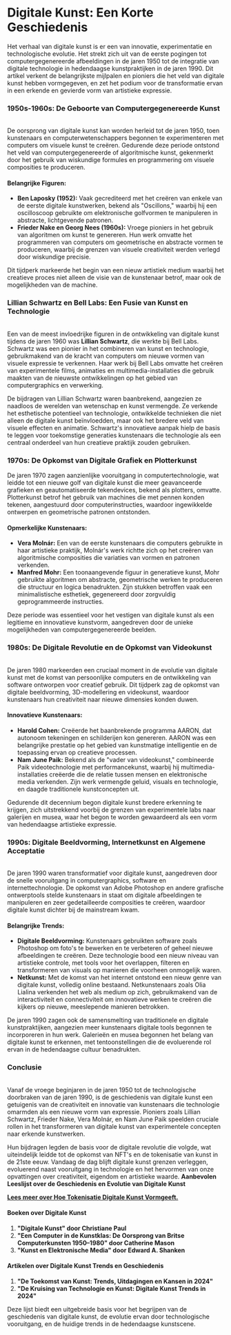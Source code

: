 # Digitale Kunst: Een Korte Geschiedenis

Het verhaal van digitale kunst is er een van innovatie, experimentatie en technologische evolutie. Het strekt zich uit van de eerste pogingen tot computergegenereerde afbeeldingen in de jaren 1950 tot de integratie van digitale technologie in hedendaagse kunstpraktijken in de jaren 1990. Dit artikel verkent de belangrijkste mijlpalen en pioniers die het veld van digitale kunst hebben vormgegeven, en zet het podium voor de transformatie ervan in een erkende en gevierde vorm van artistieke expressie.

### 1950s-1960s: De Geboorte van Computergegenereerde Kunst <a href="#ember57" id="ember57"></a>

\
De oorsprong van digitale kunst kan worden herleid tot de jaren 1950, toen kunstenaars en computerwetenschappers begonnen te experimenteren met computers om visuele kunst te creëren. Gedurende deze periode ontstond het veld van computergegenereerde of algoritmische kunst, gekenmerkt door het gebruik van wiskundige formules en programmering om visuele composities te produceren.

#### **Belangrijke Figuren:**

* **Ben Laposky (1952):** Vaak gecrediteerd met het creëren van enkele van de eerste digitale kunstwerken, bekend als "Oscillons," waarbij hij een oscilloscoop gebruikte om elektronische golfvormen te manipuleren in abstracte, lichtgevende patronen.
* **Frieder Nake en Georg Nees (1960s):** Vroege pioniers in het gebruik van algoritmen om kunst te genereren. Hun werk omvatte het programmeren van computers om geometrische en abstracte vormen te produceren, waarbij de grenzen van visuele creativiteit werden verlegd door wiskundige precisie.

Dit tijdperk markeerde het begin van een nieuw artistiek medium waarbij het creatieve proces niet alleen de visie van de kunstenaar betrof, maar ook de mogelijkheden van de machine.

### Lillian Schwartz en Bell Labs: Een Fusie van Kunst en Technologie <a href="#ember62" id="ember62"></a>

\
Een van de meest invloedrijke figuren in de ontwikkeling van digitale kunst tijdens de jaren 1960 was **Lillian Schwartz**, die werkte bij Bell Labs. Schwartz was een pionier in het combineren van kunst en technologie, gebruikmakend van de kracht van computers om nieuwe vormen van visuele expressie te verkennen. Haar werk bij Bell Labs omvatte het creëren van experimentele films, animaties en multimedia-installaties die gebruik maakten van de nieuwste ontwikkelingen op het gebied van computergraphics en verwerking.

De bijdragen van Lillian Schwartz waren baanbrekend, aangezien ze naadloos de werelden van wetenschap en kunst vermengde. Ze verkende het esthetische potentieel van technologie, ontwikkelde technieken die niet alleen de digitale kunst beïnvloedden, maar ook het bredere veld van visuele effecten en animatie. Schwartz's innovatieve aanpak hielp de basis te leggen voor toekomstige generaties kunstenaars die technologie als een centraal onderdeel van hun creatieve praktijk zouden gebruiken.

### 1970s: De Opkomst van Digitale Grafiek en Plotterkunst <a href="#ember65" id="ember65"></a>

De jaren 1970 zagen aanzienlijke vooruitgang in computertechnologie, wat leidde tot een nieuwe golf van digitale kunst die meer geavanceerde grafieken en geautomatiseerde tekendevices, bekend als plotters, omvatte. Plotterkunst betrof het gebruik van machines die met pennen konden tekenen, aangestuurd door computerinstructies, waardoor ingewikkelde ontwerpen en geometrische patronen ontstonden.

#### **Opmerkelijke Kunstenaars:**

* **Vera Molnár:** Een van de eerste kunstenaars die computers gebruikte in haar artistieke praktijk, Molnár's werk richtte zich op het creëren van algoritmische composities die variaties van vormen en patronen verkenden.
* **Manfred Mohr:** Een toonaangevende figuur in generatieve kunst, Mohr gebruikte algoritmen om abstracte, geometrische werken te produceren die structuur en logica benadrukten. Zijn stukken betroffen vaak een minimalistische esthetiek, gegenereerd door zorgvuldig geprogrammeerde instructies.

Deze periode was essentieel voor het vestigen van digitale kunst als een legitieme en innovatieve kunstvorm, aangedreven door de unieke mogelijkheden van computergegenereerde beelden.

### 1980s: De Digitale Revolutie en de Opkomst van Videokunst <a href="#ember70" id="ember70"></a>

\
De jaren 1980 markeerden een cruciaal moment in de evolutie van digitale kunst met de komst van persoonlijke computers en de ontwikkeling van software ontworpen voor creatief gebruik. Dit tijdperk zag de opkomst van digitale beeldvorming, 3D-modellering en videokunst, waardoor kunstenaars hun creativiteit naar nieuwe dimensies konden duwen.

#### **Innovatieve Kunstenaars:**

* **Harold Cohen:** Creëerde het baanbrekende programma AARON, dat autonoom tekeningen en schilderijen kon genereren. AARON was een belangrijke prestatie op het gebied van kunstmatige intelligentie en de toepassing ervan op creatieve processen.
* **Nam June Paik:** Bekend als de "vader van videokunst," combineerde Paik videotechnologie met performancekunst, waarbij hij multimedia-installaties creëerde die de relatie tussen mensen en elektronische media verkenden. Zijn werk vermengde geluid, visuals en technologie, en daagde traditionele kunstconcepten uit.

Gedurende dit decennium begon digitale kunst bredere erkenning te krijgen, zich uitstrekkend voorbij de grenzen van experimentele labs naar galerijen en musea, waar het begon te worden gewaardeerd als een vorm van hedendaagse artistieke expressie.

### 1990s: Digitale Beeldvorming, Internetkunst en Algemene Acceptatie <a href="#ember75" id="ember75"></a>

\
De jaren 1990 waren transformatief voor digitale kunst, aangedreven door de snelle vooruitgang in computergraphics, software en internettechnologie. De opkomst van Adobe Photoshop en andere grafische ontwerptools stelde kunstenaars in staat om digitale afbeeldingen te manipuleren en zeer gedetailleerde composities te creëren, waardoor digitale kunst dichter bij de mainstream kwam.

#### **Belangrijke Trends:**

* **Digitale Beeldvorming:** Kunstenaars gebruikten software zoals Photoshop om foto's te bewerken en te verbeteren of geheel nieuwe afbeeldingen te creëren. Deze technologie bood een nieuw niveau van artistieke controle, met tools voor het overlappen, filteren en transformeren van visuals op manieren die voorheen onmogelijk waren.
* **Netkunst:** Met de komst van het internet ontstond een nieuw genre van digitale kunst, volledig online bestaand. Netkunstenaars zoals Olia Lialina verkenden het web als medium op zich, gebruikmakend van de interactiviteit en connectiviteit om innovatieve werken te creëren die kijkers op nieuwe, meeslepende manieren betrokken.

De jaren 1990 zagen ook de samensmelting van traditionele en digitale kunstpraktijken, aangezien meer kunstenaars digitale tools begonnen te incorporeren in hun werk. Galerieën en musea begonnen het belang van digitale kunst te erkennen, met tentoonstellingen die de evoluerende rol ervan in de hedendaagse cultuur benadrukten.

### Conclusie <a href="#ember80" id="ember80"></a>

\
Vanaf de vroege beginjaren in de jaren 1950 tot de technologische doorbraken van de jaren 1990, is de geschiedenis van digitale kunst een getuigenis van de creativiteit en innovatie van kunstenaars die technologie omarmden als een nieuwe vorm van expressie. Pioniers zoals Lillian Schwartz, Frieder Nake, Vera Molnár, en Nam June Paik speelden cruciale rollen in het transformeren van digitale kunst van experimentele concepten naar erkende kunstwerken.

Hun bijdragen legden de basis voor de digitale revolutie die volgde, wat uiteindelijk leidde tot de opkomst van NFT's en de tokenisatie van kunst in de 21ste eeuw. Vandaag de dag blijft digitale kunst grenzen verleggen, evoluerend naast vooruitgang in technologie en het hervormen van onze opvattingen over creativiteit, eigendom en artistieke waarde. **Aanbevolen Leeslijst over de Geschiedenis en Evolutie van Digitale Kunst**

[**Lees meer over Hoe Tokenisatie Digitale Kunst Vormgeeft.**](from-quantum-to-beeple-how-tokenisation-is-shaping-digital-art.md)

#### Boeken over Digitale Kunst <a href="#ember83" id="ember83"></a>

1. **"Digitale Kunst" door Christiane Paul**
2. **"Een Computer in de Kunstklas: De Oorsprong van Britse Computerkunsten 1950–1980" door Catherine Mason**
3. **"Kunst en Elektronische Media" door Edward A. Shanken**

#### Artikelen over Digitale Kunst Trends en Geschiedenis <a href="#ember85" id="ember85"></a>

1. **"De Toekomst van Kunst: Trends, Uitdagingen en Kansen in 2024"**
2. **"De Kruising van Technologie en Kunst: Digitale Kunst Trends in 2024"**

Deze lijst biedt een uitgebreide basis voor het begrijpen van de geschiedenis van digitale kunst, de evolutie ervan door technologische vooruitgang, en de huidige trends in de hedendaagse kunstscene.